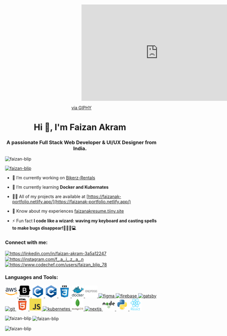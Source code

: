 <div align="center">
<div style="width:100%;height:0;padding-bottom:63%;position:relative;"><iframe src="https://giphy.com/embed/Y4ak9Ki2GZCbJxAnJD" width="100%" height="100%" style="position:absolute" frameBorder="0" class="giphy-embed" allowFullScreen></iframe></div><p><a href="https://giphy.com/gifs/Y4ak9Ki2GZCbJxAnJD">via GIPHY</a></p>
</div>

<h1 align="center">
  <span style="border-right: 2px solid white; padding-right: 8px;" id="typewriter-h1">Hi 👋, I'm Faizan Akram</span>
</h1>

<h3 align="center">
  <span style="border-right: 2px solid white; padding-right: 8px;" id="typewriter-h3">A passionate Full Stack Web Developer & UI/UX Designer from India.</span>
</h3>
<p align="left"> <img src="https://komarev.com/ghpvc/?username=faizan-blip&label=Profile%20views&color=0e75b6&style=flat" alt="faizan-blip" /> </p>

<p align="left"> <a href="https://github.com/ryo-ma/github-profile-trophy"><img src="https://github-profile-trophy.vercel.app/?username=faizan-blip" alt="faizan-blip" /></a> </p>

- 🔭 I’m currently working on [Bikerz-Rentals](https://github.com/faizan-blip/Bikerz-Rentals)

- 🌱 I’m currently learning **Docker and Kubernates**

- 👨‍💻 All of my projects are available at [https://faizanak-portfolio.netlify.app/](https://faizanak-portfolio.netlify.app/)

- 📄 Know about my experiences [faizanakresume.tiiny.site](faizanakresume.tiiny.site)

- ⚡ Fun fact **I code like a wizard: waving my keyboard and casting spells to make bugs disappear!🧙‍♂️✨💻**

<h3 align="left">Connect with me:</h3>
<p align="left">
<a href="https://linkedin.com/in/https://linkedin.com/in/faizan-akram-3a5a12247" target="blank"><img align="center" src="https://raw.githubusercontent.com/rahuldkjain/github-profile-readme-generator/master/src/images/icons/Social/linked-in-alt.svg" alt="https://linkedin.com/in/faizan-akram-3a5a12247" height="30" width="40" /></a>
<a href="https://instagram.com/https://instagram.com/f_.a_.i_.z_.a_.n" target="blank"><img align="center" src="https://raw.githubusercontent.com/rahuldkjain/github-profile-readme-generator/master/src/images/icons/Social/instagram.svg" alt="https://instagram.com/f_.a_.i_.z_.a_.n" height="30" width="40" /></a>
<a href="https://www.codechef.com/users/https://www.codechef.com/users/faizan_blip_78" target="blank"><img align="center" src="https://cdn.jsdelivr.net/npm/simple-icons@3.1.0/icons/codechef.svg" alt="https://www.codechef.com/users/faizan_blip_78" height="30" width="40" /></a>
</p>

<h3 align="left">Languages and Tools:</h3>
<p align="left"> <a href="https://aws.amazon.com" target="_blank" rel="noreferrer"> <img src="https://raw.githubusercontent.com/devicons/devicon/master/icons/amazonwebservices/amazonwebservices-original-wordmark.svg" alt="aws" width="40" height="40"/> </a> <a href="https://getbootstrap.com" target="_blank" rel="noreferrer"> <img src="https://raw.githubusercontent.com/devicons/devicon/master/icons/bootstrap/bootstrap-plain-wordmark.svg" alt="bootstrap" width="40" height="40"/> </a> <a href="https://www.cprogramming.com/" target="_blank" rel="noreferrer"> <img src="https://raw.githubusercontent.com/devicons/devicon/master/icons/c/c-original.svg" alt="c" width="40" height="40"/> </a> <a href="https://www.w3schools.com/cpp/" target="_blank" rel="noreferrer"> <img src="https://raw.githubusercontent.com/devicons/devicon/master/icons/cplusplus/cplusplus-original.svg" alt="cplusplus" width="40" height="40"/> </a> <a href="https://www.w3schools.com/css/" target="_blank" rel="noreferrer"> <img src="https://raw.githubusercontent.com/devicons/devicon/master/icons/css3/css3-original-wordmark.svg" alt="css3" width="40" height="40"/> </a> <a href="https://www.docker.com/" target="_blank" rel="noreferrer"> <img src="https://raw.githubusercontent.com/devicons/devicon/master/icons/docker/docker-original-wordmark.svg" alt="docker" width="40" height="40"/> </a> <a href="https://expressjs.com" target="_blank" rel="noreferrer"> <img src="https://raw.githubusercontent.com/devicons/devicon/master/icons/express/express-original-wordmark.svg" alt="express" width="40" height="40"/> </a> <a href="https://www.figma.com/" target="_blank" rel="noreferrer"> <img src="https://www.vectorlogo.zone/logos/figma/figma-icon.svg" alt="figma" width="40" height="40"/> </a> <a href="https://firebase.google.com/" target="_blank" rel="noreferrer"> <img src="https://www.vectorlogo.zone/logos/firebase/firebase-icon.svg" alt="firebase" width="40" height="40"/> </a> <a href="https://www.gatsbyjs.com/" target="_blank" rel="noreferrer"> <img src="https://www.vectorlogo.zone/logos/gatsbyjs/gatsbyjs-icon.svg" alt="gatsby" width="40" height="40"/> </a> <a href="https://git-scm.com/" target="_blank" rel="noreferrer"> <img src="https://www.vectorlogo.zone/logos/git-scm/git-scm-icon.svg" alt="git" width="40" height="40"/> </a> <a href="https://www.w3.org/html/" target="_blank" rel="noreferrer"> <img src="https://raw.githubusercontent.com/devicons/devicon/master/icons/html5/html5-original-wordmark.svg" alt="html5" width="40" height="40"/> </a> <a href="https://developer.mozilla.org/en-US/docs/Web/JavaScript" target="_blank" rel="noreferrer"> <img src="https://raw.githubusercontent.com/devicons/devicon/master/icons/javascript/javascript-original.svg" alt="javascript" width="40" height="40"/> </a> <a href="https://kubernetes.io" target="_blank" rel="noreferrer"> <img src="https://www.vectorlogo.zone/logos/kubernetes/kubernetes-icon.svg" alt="kubernetes" width="40" height="40"/> </a> <a href="https://www.mongodb.com/" target="_blank" rel="noreferrer"> <img src="https://raw.githubusercontent.com/devicons/devicon/master/icons/mongodb/mongodb-original-wordmark.svg" alt="mongodb" width="40" height="40"/> </a> <a href="https://nextjs.org/" target="_blank" rel="noreferrer"> <img src="https://cdn.worldvectorlogo.com/logos/nextjs-2.svg" alt="nextjs" width="40" height="40"/> </a> <a href="https://nodejs.org" target="_blank" rel="noreferrer"> <img src="https://raw.githubusercontent.com/devicons/devicon/master/icons/nodejs/nodejs-original-wordmark.svg" alt="nodejs" width="40" height="40"/> </a> <a href="https://www.python.org" target="_blank" rel="noreferrer"> <img src="https://raw.githubusercontent.com/devicons/devicon/master/icons/python/python-original.svg" alt="python" width="40" height="40"/> </a> <a href="https://reactjs.org/" target="_blank" rel="noreferrer"> <img src="https://raw.githubusercontent.com/devicons/devicon/master/icons/react/react-original-wordmark.svg" alt="react" width="40" height="40"/> </a> </p>

<p><img align="left" src="https://github-readme-stats.vercel.app/api/top-langs?username=faizan-blip&show_icons=true&locale=en&layout=compact&theme=dark" alt="faizan-blip" /></p>

<p>&nbsp;<img align="center" src="https://github-readme-stats.vercel.app/api?username=faizan-blip&show_icons=true&locale=en&theme=dark" alt="faizan-blip" /></p>

<p><img align="center" src="https://github-readme-streak-stats.herokuapp.com/?user=faizan-blip&theme=dark" alt="faizan-blip" /></p>
